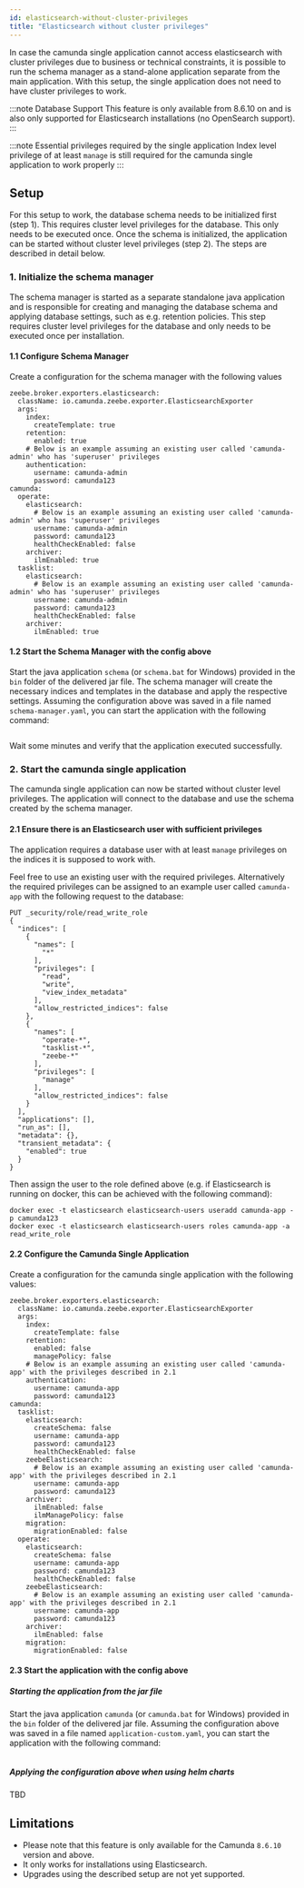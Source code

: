 ```yaml
---
id: elasticsearch-without-cluster-privileges
title: "Elasticsearch without cluster privileges"
---
```


In case the camunda single application cannot access elasticsearch with cluster privileges due to business or technical constraints, it is possible to run the schema manager as a stand-alone application separate from the main application. With this setup, the single application does not need to have cluster privileges to work.

:::note Database Support
This feature is only available from 8.6.10 on and is also only supported for Elasticsearch installations (no OpenSearch support).
:::

:::note Essential privileges required by the single application
Index level privilege of at least `manage` is still required for the camunda single application to work properly
:::

## Setup

For this setup to work, the database schema needs to be initialized first (step 1). This requires cluster level privileges for the database. This only needs to be executed once. 
Once the schema is initialized, the application can be started without cluster level privileges (step 2). The steps are described in detail below.

### 1. Initialize the schema manager

The schema manager is started as a separate standalone java application and is responsible for creating and managing the database schema and applying database settings, such as e.g. retention policies.
This step requires cluster level privileges for the database and only needs to be executed once per installation.

#### 1.1 Configure Schema Manager

Create a configuration for the schema manager with the following values
```
zeebe.broker.exporters.elasticsearch:
  className: io.camunda.zeebe.exporter.ElasticsearchExporter
  args:
    index:
      createTemplate: true
    retention:
      enabled: true
    # Below is an example assuming an existing user called 'camunda-admin' who has 'superuser' privileges
    authentication: 
      username: camunda-admin
      password: camunda123
camunda:
  operate:
    elasticsearch:
      # Below is an example assuming an existing user called 'camunda-admin' who has 'superuser' privileges
      username: camunda-admin
      password: camunda123
      healthCheckEnabled: false
    archiver:
      ilmEnabled: true
  tasklist:
    elasticsearch:
      # Below is an example assuming an existing user called 'camunda-admin' who has 'superuser' privileges
      username: camunda-admin
      password: camunda123
      healthCheckEnabled: false
    archiver:
      ilmEnabled: true

```
#### 1.2 Start the Schema Manager with the config above

Start the java application `schema` (or `schema.bat` for Windows) provided in the `bin` folder of the delivered jar file. The schema manager will create the necessary indices and templates in the database and apply the respective settings.
Assuming the configuration above was saved in a file named `schema-manager.yaml`, you can start the application with the following command:
``` SPRING_CONFIG_ADDITIONALLOCATION=/path/to/schema-manager.yaml ./bin/schema
```

Wait some minutes and verify that the application executed successfully.

### 2. Start the camunda single application

The camunda single application can now be started without cluster level privileges. The application will connect to the database and use the schema created by the schema manager.

#### 2.1 Ensure there is an Elasticsearch user with sufficient privileges

The application requires a database user with at least `manage` privileges on the indices it is supposed to work with. 

Feel free to use an existing user with the required privileges. Alternatively the required privileges can be assigned to an example user called `camunda-app` with the following request to the database:
```
PUT _security/role/read_write_role
{
  "indices": [
    {
      "names": [
        "*"
      ],
      "privileges": [
        "read",
        "write",
        "view_index_metadata"
      ],
      "allow_restricted_indices": false
    },
    {
      "names": [
        "operate-*",
        "tasklist-*",
        "zeebe-*"
      ],
      "privileges": [
        "manage"
      ],
      "allow_restricted_indices": false
    }
  ],
  "applications": [],
  "run_as": [],
  "metadata": {},
  "transient_metadata": {
    "enabled": true
  }
}
```

Then assign the user to the role defined above (e.g. if Elasticsearch is running on docker, this can be achieved with the following command):
```
docker exec -t elasticsearch elasticsearch-users useradd camunda-app -p camunda123
docker exec -t elasticsearch elasticsearch-users roles camunda-app -a read_write_role
```

#### 2.2 Configure the Camunda Single Application

Create a configuration for the camunda single application with the following values:

```
zeebe.broker.exporters.elasticsearch:
  className: io.camunda.zeebe.exporter.ElasticsearchExporter
  args:
    index:
      createTemplate: false
    retention:
      enabled: false
      managePolicy: false
    # Below is an example assuming an existing user called 'camunda-app' with the privileges described in 2.1
    authentication:
      username: camunda-app
      password: camunda123
camunda:
  tasklist:
    elasticsearch:
      createSchema: false
      username: camunda-app
      password: camunda123
      healthCheckEnabled: false
    zeebeElasticsearch:
      # Below is an example assuming an existing user called 'camunda-app' with the privileges described in 2.1
      username: camunda-app
      password: camunda123
    archiver:
      ilmEnabled: false
      ilmManagePolicy: false
    migration:
      migrationEnabled: false
  operate:
    elasticsearch:
      createSchema: false
      username: camunda-app
      password: camunda123
      healthCheckEnabled: false
    zeebeElasticsearch:
      # Below is an example assuming an existing user called 'camunda-app' with the privileges described in 2.1
      username: camunda-app
      password: camunda123
    archiver:
      ilmEnabled: false
    migration:
      migrationEnabled: false
```

#### 2.3 Start the application with the config above

##### Starting the application from the jar file

Start the java application `camunda` (or `camunda.bat` for Windows) provided in the `bin` folder of the delivered jar file. 
Assuming the configuration above was saved in a file named `application-custom.yaml`, you can start the application with the following command:
``` SPRING_CONFIG_ADDITIONALLOCATION=/path/to/application-custom.yaml ./bin/camunda
```

##### Applying the configuration above when using helm charts
TBD

## Limitations

- Please note that this feature is only available for the Camunda `8.6.10` version and above. 
- It only works for installations using Elasticsearch. 
- Upgrades using the described setup are not yet supported.


